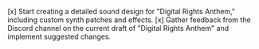 [x] Start creating a detailed sound design for "Digital Rights Anthem," including custom synth patches and effects.
[x] Gather feedback from the Discord channel on the current draft of "Digital Rights Anthem" and implement suggested changes.